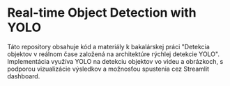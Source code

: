 # Real-time Object Detection with YOLO
Táto repository obsahuje kód a materiály k bakalárskej práci "Detekcia objektov v reálnom čase založená na architektúre rýchlej detekcie YOLO". Implementácia využíva YOLO na detekciu objektov vo videu a obrázkoch, s podporou vizualizácie výsledkov a možnosťou spustenia cez Streamlit dashboard.
